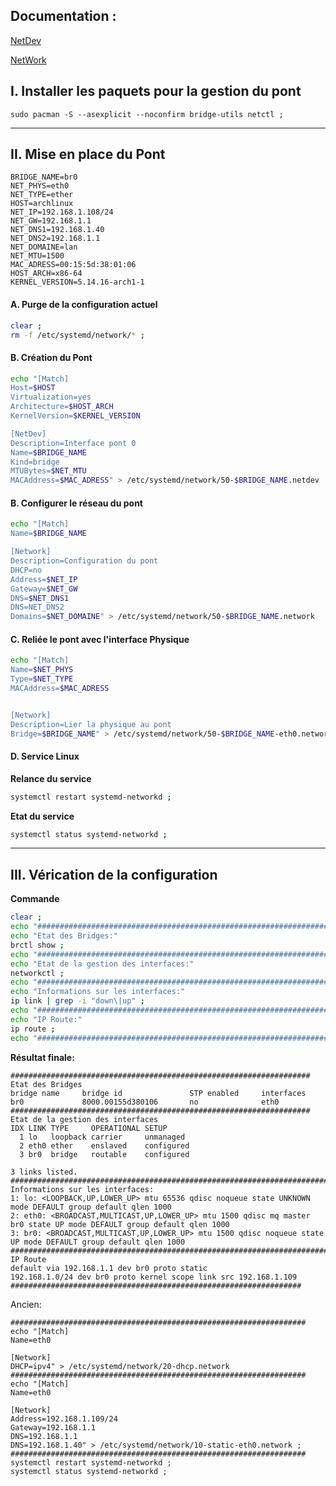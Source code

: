 ## Documentation :

[NetDev](https://www.freedesktop.org/software/systemd/man/systemd.netdev.html)

[NetWork](https://www.freedesktop.org/software/systemd/man/systemd.network.html)



## I. Installer les paquets pour la gestion du pont
```
sudo pacman -S --asexplicit --noconfirm bridge-utils netctl ;
```
-------------------------------------------------------------------------------------------------------------------------------------------------
## II. Mise en place du Pont

```
BRIDGE_NAME=br0
NET_PHYS=eth0
NET_TYPE=ether
HOST=archlinux
NET_IP=192.168.1.108/24
NET_GW=192.168.1.1
NET_DNS1=192.168.1.40
NET_DNS2=192.168.1.1
NET_DOMAINE=lan
NET_MTU=1500
MAC_ADRESS=00:15:5d:38:01:06
HOST_ARCH=x86-64
KERNEL_VERSION=5.14.16-arch1-1

```

#### A. Purge de la configuration actuel
```bash
clear ;
rm -f /etc/systemd/network/* ;
```

#### B. Création du Pont
```bash
echo "[Match]
Host=$HOST
Virtualization=yes
Architecture=$HOST_ARCH
KernelVersion=$KERNEL_VERSION

[NetDev]
Description=Interface pont 0
Name=$BRIDGE_NAME
Kind=bridge
MTUBytes=$NET_MTU
MACAddress=$MAC_ADRESS" > /etc/systemd/network/50-$BRIDGE_NAME.netdev
```

#### B. Configurer le réseau du pont
```bash
echo "[Match]
Name=$BRIDGE_NAME

[Network]
Description=Configuration du pont
DHCP=no
Address=$NET_IP
Gateway=$NET_GW
DNS=$NET_DNS1
DNS=NET_DNS2
Domains=$NET_DOMAINE" > /etc/systemd/network/50-$BRIDGE_NAME.network
```

#### C. Reliée le pont avec l'interface Physique
```bash
echo "[Match]
Name=$NET_PHYS
Type=$NET_TYPE
MACAddress=$MAC_ADRESS


[Network]
Description=Lier la physique au pont
Bridge=$BRIDGE_NAME" > /etc/systemd/network/50-$BRIDGE_NAME-eth0.network
```

#### D. Service Linux

**Relance du service**
```bash
systemctl restart systemd-networkd ;
```

**Etat du service**
```bash
systemctl status systemd-networkd ;
```
-------------------------------------------------------------------------------------------------------------------------------------------------
## III. Vérication de la configuration

**Commande**
```bash
clear ;
echo "###################################################################"
echo "Etat des Bridges:"
brctl show ;
echo "###################################################################"
echo "Etat de la gestion des interfaces:"
networkctl ;
echo "########################################################################################################################"
echo "Informations sur les interfaces:"
ip link | grep -i "down\|up" ;
echo "########################################################################################################################"
echo "IP Route:"
ip route ;
echo "#################################################################"
```

**Résultat finale:**
```
###################################################################
Etat des Bridges
bridge name     bridge id               STP enabled     interfaces
br0             8000.00155d380106       no              eth0
###################################################################
Etat de la gestion des interfaces
IDX LINK TYPE     OPERATIONAL SETUP
  1 lo   loopback carrier     unmanaged
  2 eth0 ether    enslaved    configured
  3 br0  bridge   routable    configured

3 links listed.
########################################################################################################################
Informations sur les interfaces:
1: lo: <LOOPBACK,UP,LOWER_UP> mtu 65536 qdisc noqueue state UNKNOWN mode DEFAULT group default qlen 1000
2: eth0: <BROADCAST,MULTICAST,UP,LOWER_UP> mtu 1500 qdisc mq master br0 state UP mode DEFAULT group default qlen 1000
3: br0: <BROADCAST,MULTICAST,UP,LOWER_UP> mtu 1500 qdisc noqueue state UP mode DEFAULT group default qlen 1000
########################################################################################################################
IP Route
default via 192.168.1.1 dev br0 proto static
192.168.1.0/24 dev br0 proto kernel scope link src 192.168.1.109
#################################################################
```



Ancien:
```
##################################################################
echo "[Match]
Name=eth0

[Network]
DHCP=ipv4" > /etc/systemd/network/20-dhcp.network
##################################################################
echo "[Match]
Name=eth0

[Network]
Address=192.168.1.109/24
Gateway=192.168.1.1
DNS=192.168.1.1
DNS=192.168.1.40" > /etc/systemd/network/10-static-eth0.network ;
##################################################################
systemctl restart systemd-networkd ;
systemctl status systemd-networkd ;
```

